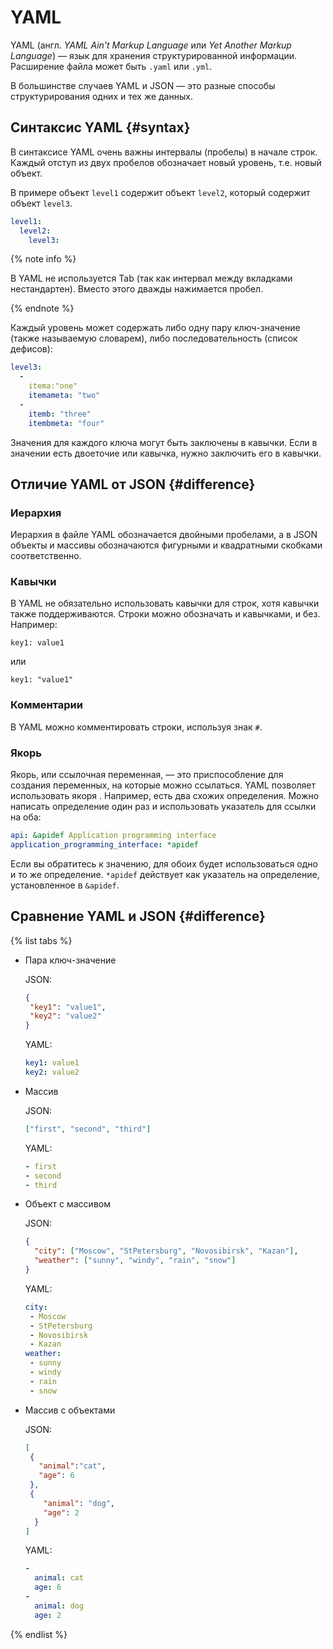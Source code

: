# YAML

YAML (англ. _YAML Ain't Markup Language_ или _Yet Another Markup Language_) — язык для хранения структурированной информации. Расширение файла может быть `.yaml` или `.yml`.

В большинстве случаев YAML и JSON — это разные способы структурирования одних и тех же данных.

## Синтаксис YAML {#syntax}

В синтаксисе YAML очень важны интервалы (пробелы) в начале строк. Каждый отступ из двух пробелов обозначает новый уровень, т.е. новый объект.

В примере объект `level1` содержит объект `level2`, который содержит объект `level3`. 
```yaml
level1:
  level2:
    level3:
```

{% note info %}

В YAML не используется Tab (так как интервал между вкладками нестандартен). Вместо этого дважды нажимается пробел.

{% endnote %}


Каждый уровень может содержать либо одну пару ключ-значение (также называемую словарем), либо последовательность (список дефисов): 
```yaml
level3:
  -
    itema:"one"
    itemameta: "two"
  -
    itemb: "three"
    itembmeta: "four"
```

Значения для каждого ключа могут быть заключены в кавычки. Если в значении есть двоеточие или кавычка, нужно заключить его в кавычки.

## Отличие YAML от JSON {#difference}

### Иерархия

Иерархия в файле YAML обозначается двойными пробелами, а в JSON объекты и массивы обозначаются фигурными и квадратными скобками соответственно.

### Кавычки

В YAML не обязательно использовать кавычки для строк, хотя кавычки также поддерживаются. Строки можно обозначать и кавычками, и без. Например:

```
key1: value1
```

или

```
key1: "value1"
```

### Комментарии

В YAML можно комментировать строки, используя знак `#`.

### Якорь

Якорь, или ссылочная переменная, — это приспособление для создания переменных, на которые можно ссылаться. YAML позволяет использовать якоря . Например, есть два схожих определения. Можно написать определение один раз и использовать указатель для ссылки на оба: 
```yaml
api: &apidef Application programming interface
application_programming_interface: *apidef
```

Если вы обратитесь к значению, для обоих будет использоваться одно и то же определение. `*apidef` действует как указатель на определение, установленное в `&apidef`.


## Сравнение YAML и JSON {#difference}

{% list tabs %}

- Пара ключ-значение

  JSON:
  ```json
  {
   "key1": "value1",
   "key2": "value2"
  }
  ```

  YAML:
  ```yaml
  key1: value1
  key2: value2
  ```

- Массив

  JSON:
  ```json
  ["first", "second", "third"]
  ```

  YAML:
  ```yaml
  - first
  - second
  - third   
  ```

- Объект с массивом

  JSON:
  ```json
  {
    "city": ["Moscow", "StPetersburg", "Novosibirsk", "Kazan"],
    "weather": ["sunny", "windy", "rain", "snow"]
  }
  ```

  YAML:
  ```yaml
  city:
   - Moscow
   - StPetersburg
   - Novosibirsk
   - Kazan
  weather:
   - sunny
   - windy
   - rain
   - snow
  ```
- Массив с объектами

  JSON:
  ```json
  [  
   {  
     "animal":"cat",
     "age": 6
   },
   {  
      "animal": "dog",
      "age": 2
    }
  ]
  ```

  YAML:
  ```yaml
  -
    animal: cat
    age: 6
  -
    animal: dog
    age: 2
  ```
{% endlist %}
